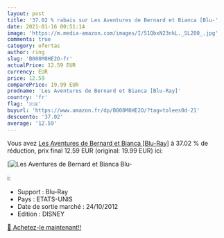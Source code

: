 ```yaml
---
layout: post
title: '37.02 % rabais sur Les Aventures de Bernard et Bianca [Blu-'
date: 2021-01-16 00:51:14
image: 'https://m.media-amazon.com/images/I/51QbxN23nkL._SL200_.jpg'
comments: true
category: ofertas
author: ring
slug: 'B008M8HE2O-fr'
actualPrice: 12.59 EUR
currency: EUR
price: 12.59
comparePrice: 19.99 EUR
prodname: 'Les Aventures de Bernard et Bianca [Blu-Ray]'
country: 'fr'
flag: '🇫🇷'
buyurl: 'https://www.amazon.fr/dp/B008M8HE2O/?tag=tolees0d-21'
descuento: '37.02'
average: '12.59'
---
```


Vous avez [Les Aventures de Bernard et Bianca [Blu-Ray]](https://www.amazon.fr/dp/B008M8HE2O/?tag=tolees0d-21)  à  37.02 % de réduction, prix final  12.59 EUR (original: 19.99 EUR) ici:

[![Les Aventures de Bernard et Bianca [Blu-](https://m.media-amazon.com/images/I/51QbxN23nkL._SL200_.jpg)](https://www.amazon.fr/dp/B008M8HE2O/?tag=tolees0d-21)

ℹ️:

- Support : Blu-Ray
- Pays : ETATS-UNIS
- Date de sortie marché : 24/10/2012
- Edition : DISNEY

[🛒 Achetez-le maintenant!!](https://www.amazon.fr/dp/B008M8HE2O/?tag=tolees0d-21)
